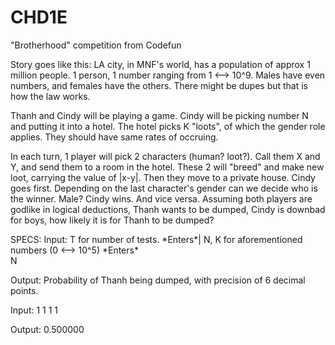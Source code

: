 # CHD1E
"Brotherhood" competition from Codefun

Story goes like this: LA city, in MNF's world, has a population of approx 1 million people. 1 person, 1 number ranging from 1 <--> 10^9. Males have even numbers, 
and females have the others. There might be dupes but that is how the law works.

Thanh and Cindy will be playing a game. Cindy will be picking number N and putting it into a hotel. The hotel picks K "loots", of which the gender role 
applies. They should have same rates of occruing.

In each turn, 1 player will pick 2 characters (human? loot?). Call them X and Y, and send them to a room in the hotel. These 2 will "breed" and make
new loot, carrying the value of |x-y|. Then they move to a private house. Cindy goes first. Depending on the last character's gender can we decide who is the winner.
Male? Cindy wins. And vice versa. Assuming both players are godlike in logical deductions, Thanh wants to be dumped, Cindy is downbad for boys, how likely it is for Thanh
to be dumped?



SPECS:
Input: 
T for number of tests. \*Enters*|
N, K for aforementioned numbers (0 <--> 10^5) \*Enters*\
N

Output: Probability of Thanh being dumped, with precision of 6 decimal points.

Input:
1
1 1
1

Output:
0.500000
